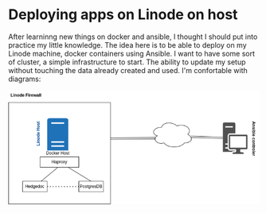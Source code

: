 # Deploying apps on Linode on host

After learninng new things on docker and ansible, I thought I should put into practice my little knowledge.
The idea here is to be able to deploy on my Linode machine, docker containers using Ansible. 
I want to have some sort of cluster, a simple infrastructure to start. The ability to update my setup without touching the data already created
and used. I'm confortable with diagrams:

<img src="ansible2docker_infra.png"/>
